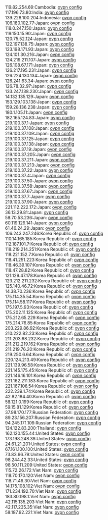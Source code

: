 119.82.254.69:Cambodia: [ovpn config](vpn/119_82_254_69.ovpn)  
117.196.73.80:India: [ovpn config](vpn/117_196_73_80.ovpn)  
139.228.100.204:Indonesia: [ovpn config](vpn/139_228_100_204.ovpn)  
106.180.102.77:Japan: [ovpn config](vpn/106_180_102_77.ovpn)  
118.0.247.150:Japan: [ovpn config](vpn/118_0_247_150.ovpn)  
119.150.15.90:Japan: [ovpn config](vpn/119_150_15_90.ovpn)  
120.75.52.124:Japan: [ovpn config](vpn/120_75_52_124.ovpn)  
122.197.138.75:Japan: [ovpn config](vpn/122_197_138_75.ovpn)  
123.198.171.93:Japan: [ovpn config](vpn/123_198_171_93.ovpn)  
124.101.30.216:Japan: [ovpn config](vpn/124_101_30_216.ovpn)  
124.219.211.107:Japan: [ovpn config](vpn/124_219_211_107.ovpn)  
126.108.67.171:Japan: [ovpn config](vpn/126_108_67_171.ovpn)  
126.217.195.231:Japan: [ovpn config](vpn/126_217_195_231.ovpn)  
126.224.130.134:Japan: [ovpn config](vpn/126_224_130_134.ovpn)  
126.241.63.34:Japan: [ovpn config](vpn/126_241_63_34.ovpn)  
126.78.32.97:Japan: [ovpn config](vpn/126_78_32_97.ovpn)  
133.247.138.230:Japan: [ovpn config](vpn/133_247_138_230.ovpn)  
14.132.135.129:Japan: [ovpn config](vpn/14_132_135_129.ovpn)  
153.129.103.138:Japan: [ovpn config](vpn/153_129_103_138.ovpn)  
159.28.136.238:Japan: [ovpn config](vpn/159_28_136_238.ovpn)  
180.1.105.11:Japan: [ovpn config](vpn/180_1_105_11.ovpn)  
182.165.124.83:Japan: [ovpn config](vpn/182_165_124_83.ovpn)  
219.100.37.1:Japan: [ovpn config](vpn/219_100_37_1.ovpn)  
219.100.37.108:Japan: [ovpn config](vpn/219_100_37_108.ovpn)  
219.100.37.109:Japan: [ovpn config](vpn/219_100_37_109.ovpn)  
219.100.37.125:Japan: [ovpn config](vpn/219_100_37_125.ovpn)  
219.100.37.138:Japan: [ovpn config](vpn/219_100_37_138.ovpn)  
219.100.37.19:Japan: [ovpn config](vpn/219_100_37_19.ovpn)  
219.100.37.205:Japan: [ovpn config](vpn/219_100_37_205.ovpn)  
219.100.37.211:Japan: [ovpn config](vpn/219_100_37_211.ovpn)  
219.100.37.213:Japan: [ovpn config](vpn/219_100_37_213.ovpn)  
219.100.37.22:Japan: [ovpn config](vpn/219_100_37_22.ovpn)  
219.100.37.4:Japan: [ovpn config](vpn/219_100_37_4.ovpn)  
219.100.37.50:Japan: [ovpn config](vpn/219_100_37_50.ovpn)  
219.100.37.58:Japan: [ovpn config](vpn/219_100_37_58.ovpn)  
219.100.37.67:Japan: [ovpn config](vpn/219_100_37_67.ovpn)  
219.100.37.7:Japan: [ovpn config](vpn/219_100_37_7.ovpn)  
219.100.37.90:Japan: [ovpn config](vpn/219_100_37_90.ovpn)  
221.112.222.172:Japan: [ovpn config](vpn/221_112_222_172.ovpn)  
36.13.29.81:Japan: [ovpn config](vpn/36_13_29_81.ovpn)  
58.70.53.236:Japan: [ovpn config](vpn/58_70_53_236.ovpn)  
60.119.129.141:Japan: [ovpn config](vpn/60_119_129_141.ovpn)  
61.46.24.29:Japan: [ovpn config](vpn/61_46_24_29.ovpn)  
106.243.247.246:Korea Republic of: [ovpn config](vpn/106_243_247_246.ovpn)  
110.14.165.185:Korea Republic of: [ovpn config](vpn/110_14_165_185.ovpn)  
112.187.101.7:Korea Republic of: [ovpn config](vpn/112_187_101_7.ovpn)  
118.219.214.251:Korea Republic of: [ovpn config](vpn/118_219_214_251.ovpn)  
118.221.152.7:Korea Republic of: [ovpn config](vpn/118_221_152_7.ovpn)  
118.41.251.223:Korea Republic of: [ovpn config](vpn/118_41_251_223.ovpn)  
118.46.39.107:Korea Republic of: [ovpn config](vpn/118_46_39_107.ovpn)  
118.47.28.82:Korea Republic of: [ovpn config](vpn/118_47_28_82.ovpn)  
121.129.47.178:Korea Republic of: [ovpn config](vpn/121_129_47_178.ovpn)  
123.212.211.232:Korea Republic of: [ovpn config](vpn/123_212_211_232.ovpn)  
125.140.46.72:Korea Republic of: [ovpn config](vpn/125_140_46_72.ovpn)  
14.38.70.236:Korea Republic of: [ovpn config](vpn/14_38_70_236.ovpn)  
175.114.35.54:Korea Republic of: [ovpn config](vpn/175_114_35_54.ovpn)  
175.114.58.117:Korea Republic of: [ovpn config](vpn/175_114_58_117.ovpn)  
175.197.5.93:Korea Republic of: [ovpn config](vpn/175_197_5_93.ovpn)  
175.202.11.125:Korea Republic of: [ovpn config](vpn/175_202_11_125.ovpn)  
175.212.65.229:Korea Republic of: [ovpn config](vpn/175_212_65_229.ovpn)  
175.214.76.85:Korea Republic of: [ovpn config](vpn/175_214_76_85.ovpn)  
203.229.86.92:Korea Republic of: [ovpn config](vpn/203_229_86_92.ovpn)  
210.222.82.23:Korea Republic of: [ovpn config](vpn/210_222_82_23.ovpn)  
211.203.68.232:Korea Republic of: [ovpn config](vpn/211_203_68_232.ovpn)  
211.212.219.162:Korea Republic of: [ovpn config](vpn/211_212_219_162.ovpn)  
211.219.76.20:Korea Republic of: [ovpn config](vpn/211_219_76_20.ovpn)  
219.250.6.64:Korea Republic of: [ovpn config](vpn/219_250_6_64.ovpn)  
220.124.213.49:Korea Republic of: [ovpn config](vpn/220_124_213_49.ovpn)  
221.139.96.58:Korea Republic of: [ovpn config](vpn/221_139_96_58.ovpn)  
221.145.175.45:Korea Republic of: [ovpn config](vpn/221_145_175_45.ovpn)  
221.146.16.101:Korea Republic of: [ovpn config](vpn/221_146_16_101.ovpn)  
221.162.211.183:Korea Republic of: [ovpn config](vpn/221_162_211_183.ovpn)  
221.167.106.54:Korea Republic of: [ovpn config](vpn/221_167_106_54.ovpn)  
222.239.1.74:Korea Republic of: [ovpn config](vpn/222_239_1_74.ovpn)  
42.82.184.40:Korea Republic of: [ovpn config](vpn/42_82_184_40.ovpn)  
58.121.0.199:Korea Republic of: [ovpn config](vpn/58_121_0_199.ovpn)  
59.15.81.129:Korea Republic of: [ovpn config](vpn/59_15_81_129.ovpn)  
37.98.170.177:Russian Federation: [ovpn config](vpn/37_98_170_177.ovpn)  
89.23.156.207:Russian Federation: [ovpn config](vpn/89_23_156_207.ovpn)  
94.245.171.109:Russian Federation: [ovpn config](vpn/94_245_171_109.ovpn)  
124.122.83.200:Thailand: [ovpn config](vpn/124_122_83_200.ovpn)  
162.120.155.44:United States: [ovpn config](vpn/162_120_155_44.ovpn)  
173.198.248.39:United States: [ovpn config](vpn/173_198_248_39.ovpn)  
24.61.21.201:United States: [ovpn config](vpn/24_61_21_201.ovpn)  
67.161.100.100:United States: [ovpn config](vpn/67_161_100_100.ovpn)  
73.83.96.79:United States: [ovpn config](vpn/73_83_96_79.ovpn)  
98.244.42.33:United States: [ovpn config](vpn/98_244_42_33.ovpn)  
98.50.111.209:United States: [ovpn config](vpn/98_50_111_209.ovpn)  
115.72.26.172:Viet Nam: [ovpn config](vpn/115_72_26_172.ovpn)  
118.70.170.120:Viet Nam: [ovpn config](vpn/118_70_170_120.ovpn)  
118.71.49.30:Viet Nam: [ovpn config](vpn/118_71_49_30.ovpn)  
14.175.108.102:Viet Nam: [ovpn config](vpn/14_175_108_102.ovpn)  
171.234.192.70:Viet Nam: [ovpn config](vpn/171_234_192_70.ovpn)  
183.80.198.1:Viet Nam: [ovpn config](vpn/183_80_198_1.ovpn)  
42.115.135.203:Viet Nam: [ovpn config](vpn/42_115_135_203.ovpn)  
42.117.235.35:Viet Nam: [ovpn config](vpn/42_117_235_35.ovpn)  
58.187.92.221:Viet Nam: [ovpn config](vpn/58_187_92_221.ovpn)  
